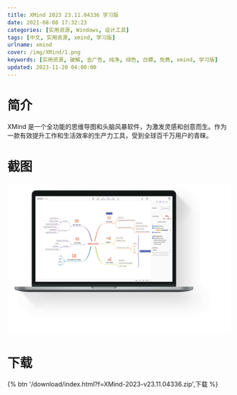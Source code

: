 ```yaml
---
title: XMind 2023 23.11.04336 学习版
date: 2021-08-08 17:32:23
categories: [实用资源, Windows, 设计工具]
tags: [中文, 实用资源, xmind, 学习版]
urlname: xmind
cover: /img/XMind/1.png
keywords: [实用资源, 破解, 去广告, 纯净, 绿色, 白嫖, 免费, xmind, 学习版]
updated: 2023-11-20 04:00:00
---
```


# 简介

XMind 是一个全功能的思维导图和头脑风暴软件，为激发灵感和创意而生。作为一款有效提升工作和生活效率的生产力工具，受到全球百千万用户的青睐。

# 截图

![](/img/XMind/2.png)

# 下载

{% btn '/download/index.html?f=XMind-2023-v23.11.04336.zip',下载 %}
